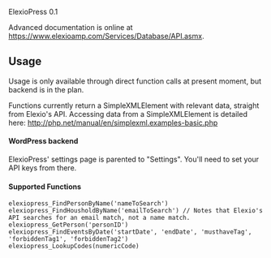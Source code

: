 ElexioPress 0.1

Advanced documentation is online at https://www.elexioamp.com/Services/Database/API.asmx.

## Usage
Usage is only available through direct function calls at present moment, but backend is in the plan.

Functions currently return a SimpleXMLElement with relevant data, straight from Elexio's API.
Accessing data from a SimpleXMLElement is detailed here: http://php.net/manual/en/simplexml.examples-basic.php

#### WordPress backend
ElexioPress' settings page is parented to "Settings". You'll need to set your API keys from there.

#### Supported Functions
```
elexiopress_FindPersonByName('nameToSearch')
elexiopress_FindHousholdByName('emailToSearch') // Notes that Elexio's API searches for an email match, not a name match.
elexiopress_GetPerson('personID')
elexiopress_FindEventsByDate('startDate', 'endDate', 'musthaveTag', 'forbiddenTag1', 'forbiddenTag2')
elexiopress_LookupCodes(numericCode)
```
